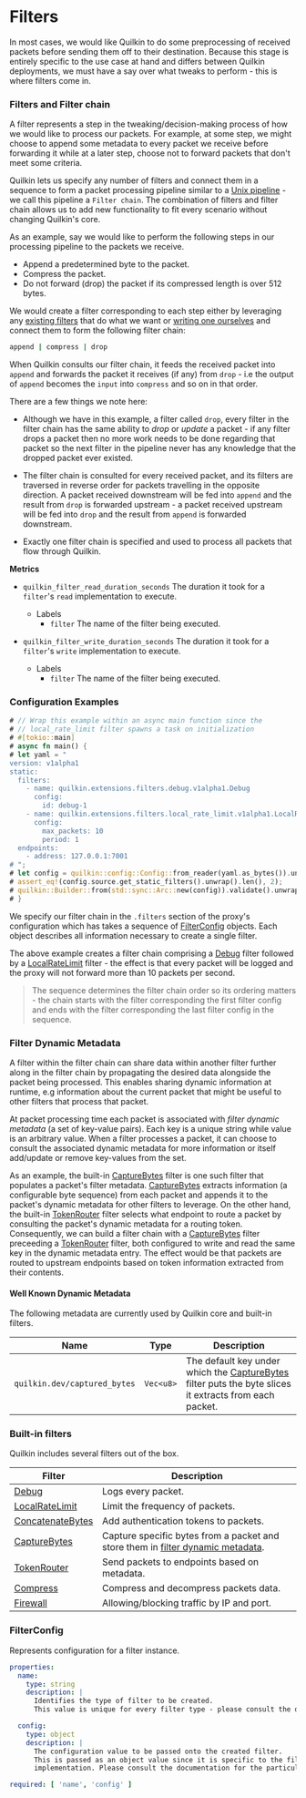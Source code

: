 # Filters

In most cases, we would like Quilkin to do some preprocessing of received packets before sending them off to their destination. Because this stage is entirely specific to the use case at hand and differs between Quilkin deployments, we must have a say over what tweaks to perform - this is where filters come in.

### Filters and Filter chain
A filter represents a step in the tweaking/decision-making process of how we would like to process our packets. For example, at some step, we might choose to append some metadata to every packet we receive before forwarding it while at a later step, choose not to forward packets that don't meet some criteria.

Quilkin lets us specify any number of filters and connect them in a sequence to form a packet processing pipeline similar to a <a href="https://en.wikipedia.org/wiki/Pipeline_(Unix)" target="_blank">Unix pipeline</a> - we call this pipeline a `Filter chain`. The combination of filters and filter chain allows us to add new functionality to fit every scenario without changing Quilkin's core.

As an example, say we would like to perform the following steps in our processing pipeline to the packets we receive.

* Append a predetermined byte to the packet.
* Compress the packet.
* Do not forward (drop) the packet if its compressed length is over 512 bytes.

We would create a filter corresponding to each step either by leveraging any [existing filters](#built-in-filters) that do what we want or [writing one ourselves](#writing-filters) and connect them to form the following filter chain:

```bash
append | compress | drop
```

When Quilkin consults our filter chain, it feeds the received packet into `append` and forwards the packet it receives (if any) from `drop` - i.e the output of `append` becomes the `input` into `compress` and so on in that order.

There are a few things we note here:

* Although we have in this example, a filter called `drop`, every filter in the filter chain has the same ability to *drop* or *update* a packet - if any filter drops a packet then no more work needs to be done regarding that packet so the next filter in the pipeline never has any knowledge that the dropped packet ever existed.

* The filter chain is consulted for every received packet, and its filters are traversed in reverse order for packets travelling in the opposite direction.
  A packet received downstream will be fed into `append` and the result from `drop` is forwarded upstream - a packet received upstream will be fed into `drop` and the result from `append` is forwarded downstream.

* Exactly one filter chain is specified and used to process all packets that flow through Quilkin.

**Metrics**

* `quilkin_filter_read_duration_seconds` The duration it took for a `filter`'s
  `read` implementation to execute.
  * Labels
    * `filter` The name of the filter being executed.

* `quilkin_filter_write_duration_seconds` The duration it took for a `filter`'s
  `write` implementation to execute.
  * Labels
    * `filter` The name of the filter being executed.

### Configuration Examples ###

```rust
# // Wrap this example within an async main function since the
# // local_rate_limit filter spawns a task on initialization
# #[tokio::main]
# async fn main() {
# let yaml = "
version: v1alpha1
static:
  filters:
    - name: quilkin.extensions.filters.debug.v1alpha1.Debug
      config:
        id: debug-1
    - name: quilkin.extensions.filters.local_rate_limit.v1alpha1.LocalRateLimit
      config:
        max_packets: 10
        period: 1
  endpoints:
    - address: 127.0.0.1:7001
# ";
# let config = quilkin::config::Config::from_reader(yaml.as_bytes()).unwrap();
# assert_eq!(config.source.get_static_filters().unwrap().len(), 2);
# quilkin::Builder::from(std::sync::Arc::new(config)).validate().unwrap();
# }
```

We specify our filter chain in the `.filters` section of the proxy's configuration which has takes a sequence of [FilterConfig](#filter-config) objects. Each object describes all information necessary to create a single filter.

The above example creates a filter chain comprising a [Debug] filter followed by a [LocalRateLimit] filter - the effect is that every packet will be logged and the proxy will not forward more than 10 packets per second.

> The sequence determines the filter chain order so its ordering matters - the chain starts with the filter corresponding the first filter config and ends with the filter corresponding the last filter config in the sequence.

### Filter Dynamic Metadata

A filter within the filter chain can share data within another filter further along in the filter chain by propagating the desired data alongside the packet being processed.
This enables sharing dynamic information at runtime, e.g information about the current packet that might be useful to other filters that process that packet.

At packet processing time each packet is associated with _filter dynamic metadata_ (a set of key-value pairs). Each key is a unique string while value is an arbitrary value.
When a filter processes a packet, it can choose to consult the associated dynamic metadata for more information or itself add/update or remove key-values from the set.

As an example, the built-in [CaptureBytes] filter is one such filter that populates a packet's filter metadata.
[CaptureBytes] extracts information (a configurable byte sequence) from each packet and appends it to the packet's dynamic metadata for other filters to leverage.
On the other hand, the built-in [TokenRouter] filter selects what endpoint to route a packet by consulting the packet's dynamic metadata for a routing token.
Consequently, we can build a filter chain with a [CaptureBytes] filter preceeding a [TokenRouter] filter, both configured to write and read the same key in the dynamic metadata entry. The effect would be that packets are routed to upstream endpoints based on token information extracted from their contents.

#### Well Known Dynamic Metadata

The following metadata are currently used by Quilkin core and built-in filters.

| Name | Type | Description |
|------|------|-------------|
| `quilkin.dev/captured_bytes` | `Vec<u8>` | The default key under which the [CaptureBytes] filter puts the byte slices it extracts from each packet. |

### Built-in filters <a name="built-in-filters"></a>
Quilkin includes several filters out of the box.

| Filter                                    | Description                    |
| ----------------------------------------- | ------------------------------ |
| [Debug]                | Logs every packet.              |
| [LocalRateLimit] | Limit the frequency of packets. |
| [ConcatenateBytes](./filters/concatenate_bytes.md) | Add authentication tokens to packets. |
| [CaptureBytes] | Capture specific bytes from a packet and store them in [filter dynamic metadata](#filter-dynamic-metadata). |
| [TokenRouter] | Send packets to endpoints based on metadata. |
| [Compress](./filters/compress.md) | Compress and decompress packets data. |
| [Firewall](./filters/firewall.md) | Allowing/blocking traffic by IP and port. |

### FilterConfig <a name="filter-config"></a>
Represents configuration for a filter instance.

```yaml
properties:
  name:
    type: string
    description: |
      Identifies the type of filter to be created.
      This value is unique for every filter type - please consult the documentation for the particular filter for this value.

  config:
    type: object
    description: |
      The configuration value to be passed onto the created filter.
      This is passed as an object value since it is specific to the filter's type and is validated by the filter
      implementation. Please consult the documentation for the particular filter for its schema.

required: [ 'name', 'config' ]
```

[CaptureBytes]: ./filters/capture_bytes.md
[TokenRouter]: ./filters/token_router.md
[Debug]: ./filters/debug.md
[LocalRateLimit]: ./filters/local_rate_limit.md
